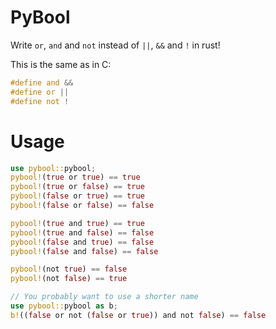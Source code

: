 # PyBool

Write `or`, `and` and `not` instead of `||`, `&&` and `!` in rust!

This is the same as in C:
```C
#define and &&
#define or ||
#define not !
```

# Usage
```rust
use pybool::pybool;
pybool!(true or true) == true
pybool!(true or false) == true
pybool!(false or true) == true
pybool!(false or false) == false

pybool!(true and true) == true
pybool!(true and false) == false
pybool!(false and true) == false
pybool!(false and false) == false

pybool!(not true) == false
pybool!(not false) == true

// You probably want to use a shorter name
use pybool::pybool as b;
b!((false or not (false or true)) and not false) == false
```